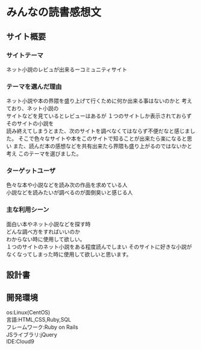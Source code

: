 # みんなの読書感想文
## サイト概要
### サイトテーマ 
ネット小説のレビュが出来るーコミュニティサイト   

### テーマを選んだ理由 
ネット小説や本の界隈を盛り上げて行くために何か出来る事はないのかと
考えており、ネット小説の  
サイトなどを見ているとレビューはあるが
１つのサイトしか表示されておらずそのサイトの小説を  
読み終えてしまうとまた、次のサイトを調べなくてはならず不便だなと感じました。
そこで色々なサイトや本をこのサイトで知ることが出来たら楽になると思い
また、読んだ本の感想などを共有出来たら界隈も盛り上がるのではないかと考え
このテーマを選びました。  

### ターゲットユーザ
 色々な本や小説などを読み次の作品を求めている人  
 小説などを読みたいが調べるのが面倒臭いと感じる人  
 
### 主な利用シーン
面白い本やネット小説などを探す時  
どんな調べ方をすればいいのか  
わからない時に使用して欲しい。  
１つのサイトのネット小説をある程度読んでしまい
そのサイトに好きな小説が  
なくなってしまった時に使用して欲しいと思います。  

## 設計書
  
## 開発環境
os:Linux(CentOS)  
言語:HTML,CSS,Ruby,SQL  
フレームワーク:Ruby on Rails  
JSライブラリ:jQuery  
IDE:Cloud9  



